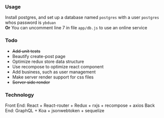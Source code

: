 ### Usage
Install postgres, and set up a database named `postgres` with a user `postgres` whos password is `ybduan`  
**Or** You can uncomment line 7 in file `app/db.js` to use an online service
### Todo
* ~~Add unit tests~~
* Beautify create-post page
* Optimize redux store data structure
* Use recompose to optimize react component
* Add business, such as user management
* Make server render support for css files
* ~~Server side render~~


### Technology
Front End: React + React-router + Redux + rxjs + recompose + axios
Back End:  GraphQL + Koa + jsonwebtoken + sequelize

